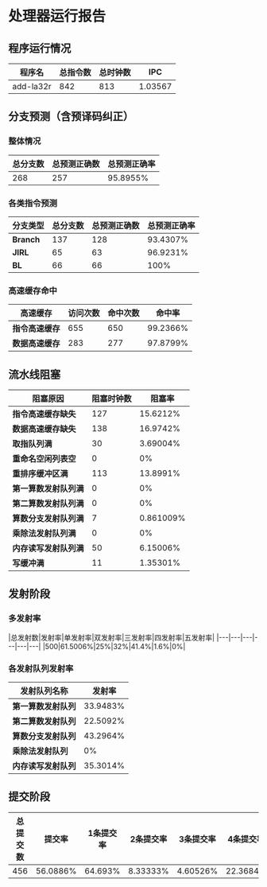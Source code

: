 # 处理器运行报告
## 程序运行情况
|程序名|总指令数|总时钟数|IPC|
|---|---|---|---|
|add-la32r|842|813|1.03567|

## 分支预测（含预译码纠正）
### 整体情况
|总分支数|总预测正确数|总预测正确率|
|---|---|---|
|268|257|95.8955%|

### 各类指令预测
|分支类型|总分支数|总预测正确数|总预测正确率|
|---|---|---|---|
|**Branch**| 137 | 128 | 93.4307%|
|**JIRL**| 65 | 63 | 96.9231%|
|**BL**| 66 | 66 | 100%|

### 高速缓存命中
|高速缓存|访问次数|命中次数|命中率|
|---|---|---|---|
|**指令高速缓存**| 655 | 650 | 99.2366%|
|**数据高速缓存**| 283 | 277 | 97.8799%|
## 流水线阻塞
|阻塞原因|阻塞时钟数|阻塞率|
|---|---|---|
|**指令高速缓存缺失**| 127 | 15.6212%|
|**数据高速缓存缺失**| 138 | 16.9742%|
|**取指队列满**| 30 | 3.69004%|
|**重命名空闲列表空**|0 | 0%|
|**重排序缓冲区满**|113 | 13.8991%|
|**第一算数发射队列满**|0 | 0%|
|**第二算数发射队列满**|0 | 0%|
|**算数分支发射队列满**|7 | 0.861009%|
|**乘除法发射队列满**|0 | 0%|
|**内存读写发射队列满**|50 | 6.15006%|
|**写缓冲满**|11 | 1.35301%|

## 发射阶段
### 多发射率
|总发射数|发射率|单发射率|双发射率|三发射率|四发射率|五发射率|
|---|---|---|---|---|---|
|500|61.5006%|25%|32%|41.4%|1.6%|0%|

### 各发射队列发射率
|发射队列名称|发射率|
|---|---|
|**第一算数发射队列**|33.9483%|
|**第二算数发射队列**|22.5092%|
|**算数分支发射队列**|43.2964%|
|**乘除法发射队列**|0%|
|**内存读写发射队列**|35.3014%|

## 提交阶段
|总提交数|提交率|1条提交率|2条提交率|3条提交率|4条提交率|
|---|---|---|---|---|---|
|456|56.0886%|64.693%|8.33333%|4.60526%|22.3684%|
